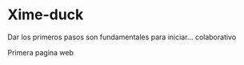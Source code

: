 # Xime-duck
Dar los primeros pasos son fundamentales para iniciar... colaborativo

Primera pagina web 

<!DOCTYPE html>
<html lang="es">
<head>
    <meta charset="UTF-8">
    <meta http-equiv="X-UA-Compatible" content="IE=edge">
    <meta name="viewport" content="width=device-width, initial-scale=1.0">
  <title>Xime-Duck</title>
  <link rel="shortcut icon" href="imagenes/favicom.png" type="image/x-icon">
  <link rel="stylesheet" href="css/estilos.css">
</head>
